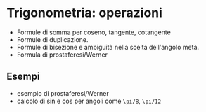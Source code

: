 # Trigonometria: operazioni

- Formule di somma per coseno, tangente, cotangente
- Formule di duplicazione.
- Formule di bisezione e ambiguità nella scelta dell'angolo metà.
- Formula di prostaferesi/Werner

## Esempi

- esempio di prostaferesi/Werner
- calcolo di sin e cos per angoli come `\pi/8`, `\pi/12`
